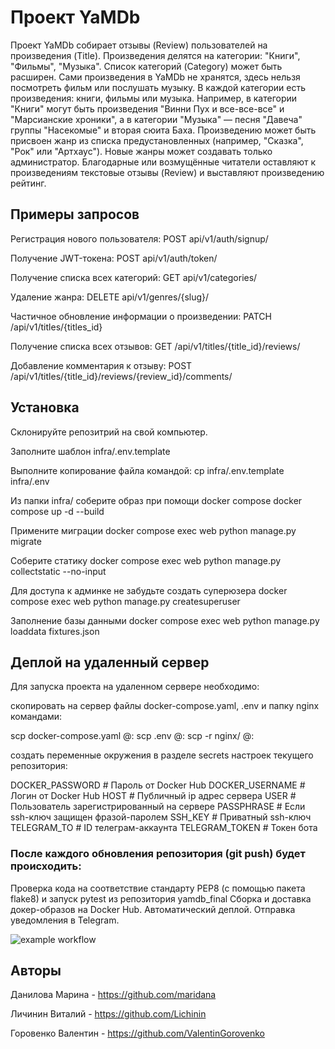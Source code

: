 # Проект YaMDb
Проект YaMDb собирает отзывы (Review) пользователей на произведения (Title). Произведения делятся на категории: "Книги", "Фильмы", "Музыка". Список категорий (Category) может быть расширен.
Сами произведения в YaMDb не хранятся, здесь нельзя посмотреть фильм или послушать музыку.
В каждой категории есть произведения: книги, фильмы или музыка. Например, в категории "Книги" могут быть произведения "Винни Пух и все-все-все" и "Марсианские хроники", а в категории "Музыка" — песня "Давеча" группы "Насекомые" и вторая сюита Баха. Произведению может быть присвоен жанр из списка предустановленных (например, "Сказка", "Рок" или "Артхаус"). Новые жанры может создавать только администратор.
Благодарные или возмущённые читатели оставляют к произведениям текстовые отзывы (Review) и выставляют произведению рейтинг.

## Примеры запросов
Регистрация нового пользователя:
POST api/v1/auth/signup/

Получение JWT-токена:
POST api/v1/auth/token/

Получение списка всех категорий:
GET api/v1/categories/

Удаление жанра:
DELETE api/v1/genres/{slug}/

Частичное обновление информации о произведении:
PATCH /api/v1/titles/{titles_id}

Получение списка всех отзывов:
GET /api/v1/titles/{title_id}/reviews/

Добавление комментария к отзыву:
POST /api/v1/titles/{title_id}/reviews/{review_id}/comments/

## Установка

Склонируйте репозитрий на свой компьютер.

Заполните шаблон infra/.env.template

Выполните копирование файла командой:
cp infra/.env.template infra/.env 

Из папки infra/ соберите образ при помощи docker compose
docker compose up -d --build

Примените миграции
docker compose exec web python manage.py migrate

Соберите статику
docker compose exec web python manage.py collectstatic --no-input

Для доступа к админке не забудьте создать суперюзера
docker compose exec web python manage.py createsuperuser

Заполнение базы данными
docker compose exec web python manage.py loaddata fixtures.json 

## Деплой на удаленный сервер
Для запуска проекта на удаленном сервере необходимо:

скопировать на сервер файлы docker-compose.yaml, .env и папку nginx командами:

scp docker-compose.yaml  <user>@<server-ip>:
scp .env <user>@<server-ip>:
scp -r nginx/ <user>@<server-ip>:

создать переменные окружения в разделе secrets настроек текущего репозитория:

DOCKER_PASSWORD # Пароль от Docker Hub
DOCKER_USERNAME # Логин от Docker Hub
HOST # Публичный ip адрес сервера
USER # Пользователь зарегистрированный на сервере
PASSPHRASE # Если ssh-ключ защищен фразой-паролем
SSH_KEY # Приватный ssh-ключ
TELEGRAM_TO # ID телеграм-аккаунта
TELEGRAM_TOKEN # Токен бота

### После каждого обновления репозитория (git push) будет происходить:

Проверка кода на соответствие стандарту PEP8 (с помощью пакета flake8) и запуск pytest из репозитория yamdb_final
Сборка и доставка докер-образов на Docker Hub.
Автоматический деплой.
Отправка уведомления в Telegram.

![example workflow](https://github.com/ValentinGorovenko/yamdb_final/actions/workflows/yamdb_workflow.yml/badge.svg)

## Авторы
Данилова Марина - https://github.com/maridana

Личинин Виталий - https://github.com/Lichinin

Горовенко Валентин - https://github.com/ValentinGorovenko
